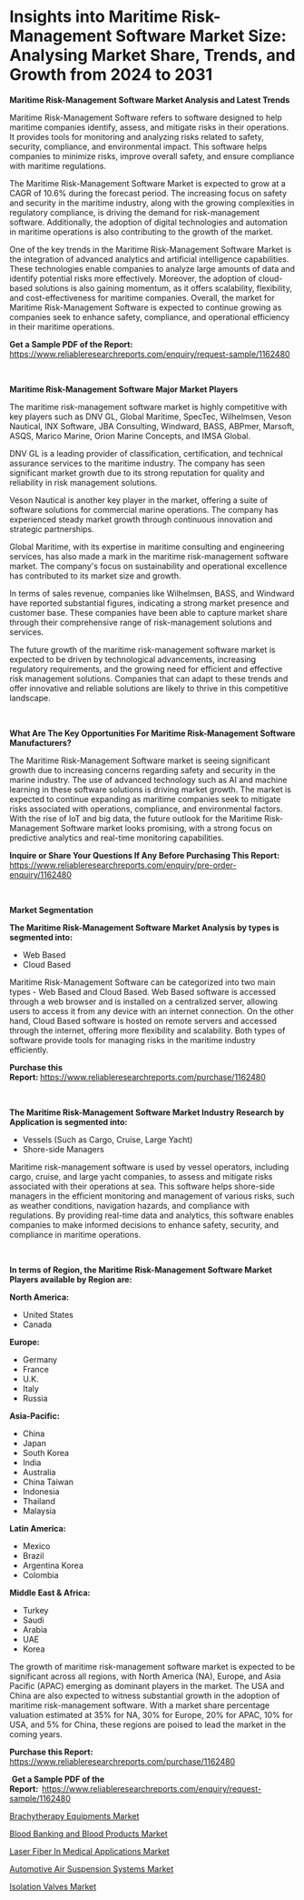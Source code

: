 <p><h1>Insights into Maritime Risk-Management Software Market Size: Analysing Market Share, Trends, and Growth from 2024 to 2031</h1></p><p><strong>Maritime Risk-Management Software Market Analysis and Latest Trends</strong></p>
<p><p>Maritime Risk-Management Software refers to software designed to help maritime companies identify, assess, and mitigate risks in their operations. It provides tools for monitoring and analyzing risks related to safety, security, compliance, and environmental impact. This software helps companies to minimize risks, improve overall safety, and ensure compliance with maritime regulations.</p><p>The Maritime Risk-Management Software Market is expected to grow at a CAGR of 10.6% during the forecast period. The increasing focus on safety and security in the maritime industry, along with the growing complexities in regulatory compliance, is driving the demand for risk-management software. Additionally, the adoption of digital technologies and automation in maritime operations is also contributing to the growth of the market.</p><p>One of the key trends in the Maritime Risk-Management Software Market is the integration of advanced analytics and artificial intelligence capabilities. These technologies enable companies to analyze large amounts of data and identify potential risks more effectively. Moreover, the adoption of cloud-based solutions is also gaining momentum, as it offers scalability, flexibility, and cost-effectiveness for maritime companies. Overall, the market for Maritime Risk-Management Software is expected to continue growing as companies seek to enhance safety, compliance, and operational efficiency in their maritime operations.</p></p>
<p><strong>Get a Sample PDF of the Report:&nbsp;</strong> <a href="https://www.reliableresearchreports.com/enquiry/request-sample/1162480">https://www.reliableresearchreports.com/enquiry/request-sample/1162480</a></p>
<p>&nbsp;</p>
<p><strong>Maritime Risk-Management Software Major Market Players</strong></p>
<p><p>The maritime risk-management software market is highly competitive with key players such as DNV GL, Global Maritime, SpecTec, Wilhelmsen, Veson Nautical, INX Software, JBA Consulting, Windward, BASS, ABPmer, Marsoft, ASQS, Marico Marine, Orion Marine Concepts, and IMSA Global.</p><p>DNV GL is a leading provider of classification, certification, and technical assurance services to the maritime industry. The company has seen significant market growth due to its strong reputation for quality and reliability in risk management solutions.</p><p>Veson Nautical is another key player in the market, offering a suite of software solutions for commercial marine operations. The company has experienced steady market growth through continuous innovation and strategic partnerships.</p><p>Global Maritime, with its expertise in maritime consulting and engineering services, has also made a mark in the maritime risk-management software market. The company's focus on sustainability and operational excellence has contributed to its market size and growth.</p><p>In terms of sales revenue, companies like Wilhelmsen, BASS, and Windward have reported substantial figures, indicating a strong market presence and customer base. These companies have been able to capture market share through their comprehensive range of risk-management solutions and services.</p><p>The future growth of the maritime risk-management software market is expected to be driven by technological advancements, increasing regulatory requirements, and the growing need for efficient and effective risk management solutions. Companies that can adapt to these trends and offer innovative and reliable solutions are likely to thrive in this competitive landscape.</p></p>
<p>&nbsp;</p>
<p><strong>What Are The Key Opportunities For Maritime Risk-Management Software Manufacturers?</strong></p>
<p><p>The Maritime Risk-Management Software market is seeing significant growth due to increasing concerns regarding safety and security in the marine industry. The use of advanced technology such as AI and machine learning in these software solutions is driving market growth. The market is expected to continue expanding as maritime companies seek to mitigate risks associated with operations, compliance, and environmental factors. With the rise of IoT and big data, the future outlook for the Maritime Risk-Management Software market looks promising, with a strong focus on predictive analytics and real-time monitoring capabilities.</p></p>
<p><strong>Inquire or Share Your Questions If Any Before Purchasing This Report:</strong> <a href="https://www.reliableresearchreports.com/enquiry/pre-order-enquiry/1162480">https://www.reliableresearchreports.com/enquiry/pre-order-enquiry/1162480</a></p>
<p>&nbsp;</p>
<p><strong>Market Segmentation</strong></p>
<p><strong>The Maritime Risk-Management Software Market Analysis by types is segmented into:</strong></p>
<p><ul><li>Web Based</li><li>Cloud Based</li></ul></p>
<p><p>Maritime Risk-Management Software can be categorized into two main types - Web Based and Cloud Based. Web Based software is accessed through a web browser and is installed on a centralized server, allowing users to access it from any device with an internet connection. On the other hand, Cloud Based software is hosted on remote servers and accessed through the internet, offering more flexibility and scalability. Both types of software provide tools for managing risks in the maritime industry efficiently.</p></p>
<p><strong>Purchase this Report:&nbsp;</strong><a href="https://www.reliableresearchreports.com/purchase/1162480">https://www.reliableresearchreports.com/purchase/1162480</a></p>
<p>&nbsp;</p>
<p><strong>The Maritime Risk-Management Software Market Industry Research by Application is segmented into:</strong></p>
<p><ul><li>Vessels (Such as Cargo, Cruise, Large Yacht)</li><li>Shore-side Managers</li></ul></p>
<p><p>Maritime risk-management software is used by vessel operators, including cargo, cruise, and large yacht companies, to assess and mitigate risks associated with their operations at sea. This software helps shore-side managers in the efficient monitoring and management of various risks, such as weather conditions, navigation hazards, and compliance with regulations. By providing real-time data and analytics, this software enables companies to make informed decisions to enhance safety, security, and compliance in maritime operations.</p></p>
<p>&nbsp;</p>
<p><strong>In terms of Region, the Maritime Risk-Management Software Market Players available by Region are:</strong></p>
<p>
    <p> <strong> North America: </strong>
        <ul>
            <li>United States</li>
            <li>Canada</li>
        </ul>
        </p> 
    <p> <strong> Europe: </strong>
        <ul>
            <li>Germany</li>
            <li>France</li>
            <li>U.K.</li>
            <li>Italy</li>
            <li>Russia</li>
        </ul>
        </p> 
    <p> <strong> Asia-Pacific: </strong>
        <ul>
            <li>China</li>
            <li>Japan</li>
            <li>South Korea</li>
            <li>India</li>
            <li>Australia</li>
            <li>China Taiwan</li>
            <li>Indonesia</li>
            <li>Thailand</li>
            <li>Malaysia</li>
        </ul>
        </p> 
    <p> <strong> Latin America: </strong>
        <ul>
            <li>Mexico</li>
            <li>Brazil</li>
            <li>Argentina Korea</li>
            <li>Colombia</li>
        </ul>
        </p> 
    <p> <strong> Middle East & Africa: </strong>
        <ul>
            <li>Turkey</li>
            <li>Saudi</li>
            <li>Arabia</li>
            <li>UAE</li>
            <li>Korea</li>
        </ul>
    </p>
    </p>
<p><p>The growth of maritime risk-management software market is expected to be significant across all regions, with North America (NA), Europe, and Asia Pacific (APAC) emerging as dominant players in the market. The USA and China are also expected to witness substantial growth in the adoption of maritime risk-management software. With a market share percentage valuation estimated at 35% for NA, 30% for Europe, 20% for APAC, 10% for USA, and 5% for China, these regions are poised to lead the market in the coming years.</p></p>
<p><strong>Purchase this Report: </strong><a href="https://www.reliableresearchreports.com/purchase/1162480">https://www.reliableresearchreports.com/purchase/1162480</a></p>
<p>&nbsp;<strong>Get a Sample PDF of the Report:&nbsp;&nbsp;</strong><a href="https://www.reliableresearchreports.com/enquiry/request-sample/1162480">https://www.reliableresearchreports.com/enquiry/request-sample/1162480</a></p>
<p><strong></strong></p>
<p><p><a href="https://issuu.com/reportprime-2/docs/brachytherapy-equipments-market-size-2030.pptx">Brachytherapy Equipments Market</a></p><p><a href="https://github.com/okotobwrhuteie/Market-Research-Report-List-1/blob/main/blood-banking-and-blood-products-market.md">Blood Banking and Blood Products Market</a></p><p><a href="https://issuu.com/reportprime-2/docs/laser-fiber-in-medical-applications-market-size-20">Laser Fiber In Medical Applications Market</a></p><p><a href="https://github.com/myacatherineblakecaczo9vcsw/Market-Research-Report-List-1/blob/main/automotive-air-suspension-systems-market.md">Automotive Air Suspension Systems Market</a></p><p><a href="https://medium.com/p/7ae387aa3c2b/edit">Isolation Valves Market</a></p></p>